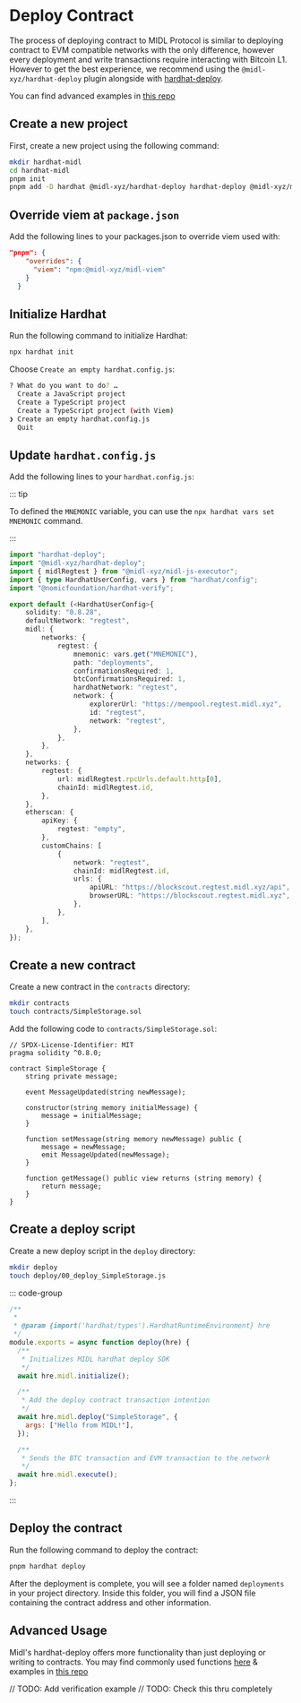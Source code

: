 # Deploy Contract

The process of deploying contract to MIDL Protocol is similar to deploying contract to EVM compatible networks with the only difference, however every deployment and write transactions require interacting with Bitcoin L1. However to get the best experience, we recommend using the `@midl-xyz/hardhat-deploy` plugin alongside with [hardhat-deploy](https://github.com/wighawag/hardhat-deploy).

You can find advanced examples in [this repo](https://github.com/midl-xyz/smart-contract-deploy-starter)

## Create a new project

First, create a new project using the following command:

```bash
mkdir hardhat-midl
cd hardhat-midl
pnpm init
pnpm add -D hardhat @midl-xyz/hardhat-deploy hardhat-deploy @midl-xyz/midl-js-executor
```

## Override viem at `package.json`

Add the following lines to your packages.json to override viem used with:

```json
"pnpm": {
    "overrides": {
      "viem": "npm:@midl-xyz/midl-viem"
    }
  }
```

## Initialize Hardhat

Run the following command to initialize Hardhat:

```bash
npx hardhat init
```

Choose `Create an empty hardhat.config.js`:

```bash
? What do you want to do? …
  Create a JavaScript project
  Create a TypeScript project
  Create a TypeScript project (with Viem)
❯ Create an empty hardhat.config.js
  Quit
```

## Update `hardhat.config.js`

Add the following lines to your `hardhat.config.js`:

::: tip

To defined the `MNEMONIC` variable, you can use the `npx hardhat vars set MNEMONIC` command.

:::

```ts
import "hardhat-deploy";
import "@midl-xyz/hardhat-deploy";
import { midlRegtest } from "@midl-xyz/midl-js-executor";
import { type HardhatUserConfig, vars } from "hardhat/config";
import "@nomicfoundation/hardhat-verify";

export default (<HardhatUserConfig>{
	solidity: "0.8.28",
	defaultNetwork: "regtest",
	midl: {
		networks: {
			regtest: {
				mnemonic: vars.get("MNEMONIC"),
				path: "deployments",
				confirmationsRequired: 1,
				btcConfirmationsRequired: 1,
				hardhatNetwork: "regtest",
				network: {
					explorerUrl: "https://mempool.regtest.midl.xyz",
					id: "regtest",
					network: "regtest",
				},
			},
		},
	},
	networks: {
		regtest: {
			url: midlRegtest.rpcUrls.default.http[0],
			chainId: midlRegtest.id,
		},
	},
	etherscan: {
		apiKey: {
			regtest: "empty",
		},
		customChains: [
			{
				network: "regtest",
				chainId: midlRegtest.id,
				urls: {
					apiURL: "https://blockscout.regtest.midl.xyz/api",
					browserURL: "https://blockscout.regtest.midl.xyz",
				},
			},
		],
	},
});
```

## Create a new contract

Create a new contract in the `contracts` directory:

```bash
mkdir contracts
touch contracts/SimpleStorage.sol
```

Add the following code to `contracts/SimpleStorage.sol`:

```solidity
// SPDX-License-Identifier: MIT
pragma solidity ^0.8.0;

contract SimpleStorage {
    string private message;

    event MessageUpdated(string newMessage);

    constructor(string memory initialMessage) {
        message = initialMessage;
    }

    function setMessage(string memory newMessage) public {
        message = newMessage;
        emit MessageUpdated(newMessage);
    }

    function getMessage() public view returns (string memory) {
        return message;
    }
}
```

## Create a deploy script

Create a new deploy script in the `deploy` directory:

```bash
mkdir deploy
touch deploy/00_deploy_SimpleStorage.js
```

::: code-group

```javascript [00_deploy_SimpleStorage.js]
/**
 *
 * @param {import('hardhat/types').HardhatRuntimeEnvironment} hre
 */
module.exports = async function deploy(hre) {
  /**
   * Initializes MIDL hardhat deploy SDK
   */
  await hre.midl.initialize();

  /**
   * Add the deploy contract transaction intention
   */
  await hre.midl.deploy("SimpleStorage", {
    args: ["Hello from MIDL!"],
  });

  /**
   * Sends the BTC transaction and EVM transaction to the network
   */
  await hre.midl.execute();
};
```

:::

## Deploy the contract

Run the following command to deploy the contract:

```bash
pnpm hardhat deploy
```

After the deployment is complete, you will see a folder named `deployments` in your project directory. Inside this folder, you will find a JSON file containing the contract address and other information.


## Advanced Usage
Midl's hardhat-deploy offers more functionality than just deploying or writing to contracts. You may find commonly used functions [here](../tools/contracts/advancedUsage.md) & examples in [this repo](https://github.com/midl-xyz/smart-contract-deploy-starter)


// TODO: Add verification example
// TODO: Check this thru completely
